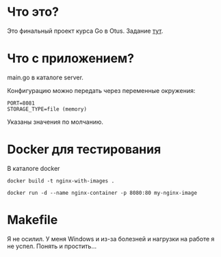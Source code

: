 # Что это?
Это финальный проект курса Go в Otus. Задание [тут](https://github.com/OtusGolang/final_project/blob/master/03-image-previewer.md).

# Что с приложением?

main.go в каталоге server.

Конфигурацию можно передать через переменные окружения:
```
PORT=8081
STORAGE_TYPE=file (memory)
```
Указаны значения по молчанию.

# Docker для тестирования
В каталоге docker
```
docker build -t nginx-with-images .
```
```
docker run -d --name nginx-container -p 8080:80 my-nginx-image
```

# Makefile

Я не осилил. У меня Windows и из-за болезней и нагрузки на работе я не успел. Понять и простить...
